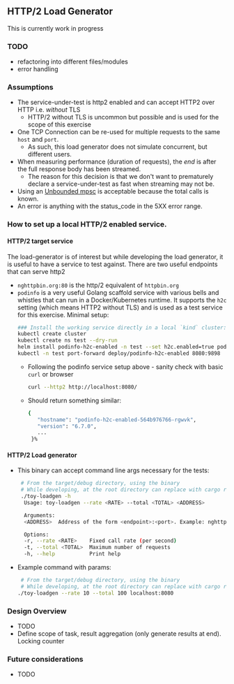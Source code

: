 ## HTTP/2 Load Generator

This is currently work in progress

### TODO
* refactoring into different files/modules
* error handling


### Assumptions
* The service-under-test is http2 enabled and can accept HTTP2 over HTTP i.e. _without_ TLS  
  * HTTP/2 without TLS is uncommon but possible and is used for the scope of this exercise
* One TCP Connection can be re-used for multiple requests to the same `host` and `port`. 
  * As such, this load generator does not simulate concurrent, but different users.
* When measuring performance (duration of requests), the _end_ is after the full response body has been streamed.
  * The reason for this decision is that we don't want to prematurely declare a service-under-test as fast when streaming may not be.
* Using an [Unbounded mpsc](https://docs.rs/tokio/latest/tokio/sync/mpsc/index.html) is acceptable because the total calls is known.
* An error is anything with the status_code in the 5XX error range. 

### How to set up a local HTTP/2 enabled service.
#### HTTP/2 target service
The load-generator is of interest but while developing the load generator, it is useful to have a service to test against. There are two useful endpoints that can serve http2
* `nghttpbin.org:80` is the http/2 equivalent of `httpbin.org`
* `podinfo` is a very useful Golang scaffold service with various bells and whistles that can run in a Docker/Kubernetes runtime. It supports the `h2c` setting (which means HTTP2 without TLS) and is used as a test service for this exercise. Minimal setup:
  ```bash
  ### Install the working service directly in a local `kind` cluster:
  kubectl create cluster
  kubectl create ns test --dry-run 
  helm install podinfo-h2c-enabled -n test --set h2c.enabled=true podinfo/podinfo
  kubectl -n test port-forward deploy/podinfo-h2c-enabled 8080:9898
  ```
  * Following the podinfo service setup above - sanity check with basic `curl` or browser
    ```bash
    curl --http2 http://localhost:8080/
    ```
  * Should return something similar:
      ```bash
      {
         "hostname": "podinfo-h2c-enabled-564b976766-rgwvk",
         "version": "6.7.0",
         ...
       }%     
      ``` 
#### HTTP/2 Load generator
* This binary can accept command line args necessary for the tests:
  ```bash
   # From the target/debug directory, using the binary
   # While developing, at the root directory can replace with cargo run  --rate <rate> --total <total> <address>
   ./toy-loadgen -h
    Usage: toy-loadgen --rate <RATE> --total <TOTAL> <ADDRESS>

    Arguments:
    <ADDRESS>  Address of the form <endpoint>:<port>. Example: nghttp2.org:80

    Options:
    -r, --rate <RATE>    Fixed call rate (per second)
    -t, --total <TOTAL>  Maximum number of requests
    -h, --help           Print help
  ```
  
* Example command with params:
  ```bash
   # From the target/debug directory, using the binary
   # While developing, at the root directory can replace with cargo run  --rate <rate> --total <total> <address>
  ./toy-loadgen --rate 10 --total 100 localhost:8080
  ```
  
### Design Overview
* TODO
* Define scope of task, result aggregation (only generate results at end). Locking counter

### Future considerations
* TODO
